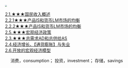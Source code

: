 
<img src="http://182.92.69.8:8081/img/economics/economics-129.png" style="zoom:40%">  

[2.1.★★★国民收入概述](/docs/comprehensiveManageDepart/economics/income.md)    
[2.2.1★★★产品IS和货币LM市场的均衡](/docs/comprehensiveManageDepart/economics/currency.md)    
[2.2.2★★★产品IS和货币LM市场的均衡](/docs/comprehensiveManageDepart/economics/currencyTwo.md)    
[2.5.★★★宏观经济政策](/docs/comprehensiveManageDepart/economics/macroPolicies.md)    
[2.3.★★★总需求AD和总供给AS](/docs/comprehensiveManageDepart/economics/demand.md)    
[2.4.经济增长、【通货膨胀】与失业](/docs/comprehensiveManageDepart/economics/unemployment.md)    
[2.6.开放的宏观经济模型](/docs/comprehensiveManageDepart/economics/openModel.md)   


&emsp; 消费，consumption；  投资，investment； 存储，savings  

